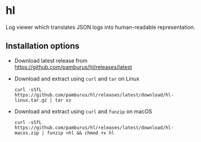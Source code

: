 # hl
Log viewer which translates JSON logs into human-readable representation.

## Installation options

* Download latest release from https://github.com/pamburus/hl/releases/latest

* Download and extract using `curl` and `tar` on Linux

    ```
    curl -sSfL https://github.com/pamburus/hl/releases/latest/download/hl-linux.tar.gz | tar xz
    ```

* Download and extract using `curl` and `funzip` on macOS

    ```
    curl -sSfL https://github.com/pamburus/hl/releases/latest/download/hl-macos.zip | funzip >hl && chmod +x hl
    ```
